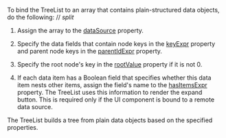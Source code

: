 To bind the TreeList to an array that contains plain-structured data objects, do the following:
// _split_

1. Assign the array to the [dataSource](/Documentation/ApiReference/UI_Components/dxTreeList/Configuration/#dataSource) property.

2. Specify the data fields that contain node keys in the [keyExpr](/Documentation/ApiReference/UI_Components/dxTreeList/Configuration/#keyExpr) property and parent node keys in the [parentIdExpr](/Documentation/ApiReference/UI_Components/dxTreeList/Configuration/#parentIdExpr) property.

3. Specify the root node's key in the [rootValue](/Documentation/ApiReference/UI_Components/dxTreeList/Configuration/#rootValue) property if it is not 0.

4. If each data item has a Boolean field that specifies whether this data item nests other items, assign the field's name to the [hasItemsExpr](/Documentation/ApiReference/UI_Components/dxTreeList/Configuration/#hasItemsExpr) property. The TreeList uses this information to render the expand button. This is required only if the UI component is bound to a remote data source.

The TreeList builds a tree from plain data objects based on the specified properties.
